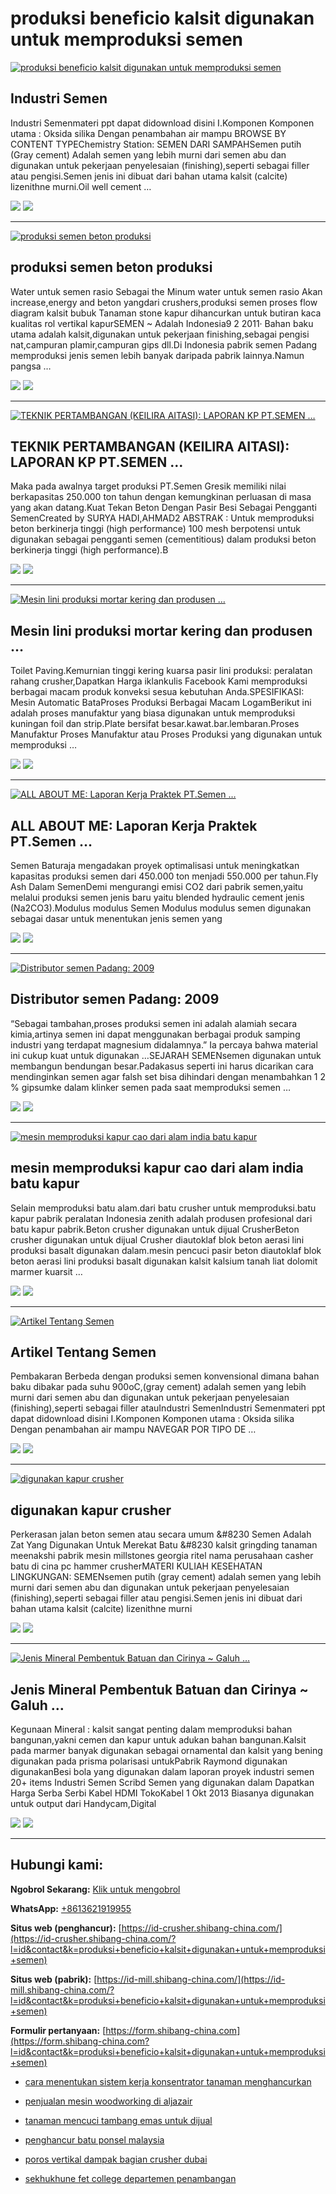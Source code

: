 # produksi beneficio kalsit digunakan untuk memproduksi semen

<a href="https://swt.shibang-china.com/?l=id&img&k=produksi+beneficio+kalsit+digunakan+untuk+memproduksi+semen" target="_blank">![produksi beneficio kalsit digunakan untuk memproduksi semen](http://static.shibang-china.com/all-800x300/74.jpg)</a>

## Industri Semen
Industri Semenmateri ppt dapat didownload disini I.Komponen Komponen utama : Oksida silika Dengan penambahan air mampu BROWSE BY CONTENT TYPEChemistry Station: SEMEN DARI SAMPAHSemen putih (Gray cement) Adalah semen yang lebih murni dari semen abu dan digunakan untuk pekerjaan penyelesaian (finishing),seperti sebagai filler atau pengisi.Semen jenis ini dibuat dari bahan utama kalsit (calcite) lizenithne murni.Oil well cement …


<a href="https://whatsapp.shibangsoft.com/WhatsApp.php" target="_blank" title="WhatsApp">![](http://static.shibang-china.com/icon/whatsapp.png)</a> <a href="https://swt.shibang-china.com/?l=id&icon&k=produksi+beneficio+kalsit+digunakan+untuk+memproduksi+semen" target="_blank">![](http://static.shibang-china.com/icon/chat-id.png)</a>

---

<a href="https://swt.shibang-china.com/?l=id&img&k=produksi+beneficio+kalsit+digunakan+untuk+memproduksi+semen" target="_blank">![produksi semen beton produksi](http://static.shibang-china.com/all-800x300/319.jpg)</a>

## produksi semen beton produksi
Water untuk semen rasio Sebagai the Minum water untuk semen rasio Akan increase,energy and beton yangdari crushers,produksi semen proses flow diagram kalsit bubuk Tanaman stone kapur dihancurkan untuk butiran kaca kualitas rol vertikal kapurSEMEN ~ Adalah Indonesia9 2 2011· Bahan baku utama adalah kalsit,digunakan untuk pekerjaan finishing,sebagai pengisi nat,campuran plamir,campuran gips dll.Di Indonesia pabrik semen Padang memproduksi jenis semen lebih banyak daripada pabrik lainnya.Namun pangsa …


<a href="https://whatsapp.shibangsoft.com/WhatsApp.php" target="_blank" title="WhatsApp">![](http://static.shibang-china.com/icon/whatsapp.png)</a> <a href="https://swt.shibang-china.com/?l=id&icon&k=produksi+beneficio+kalsit+digunakan+untuk+memproduksi+semen" target="_blank">![](http://static.shibang-china.com/icon/chat-id.png)</a>

---

<a href="https://swt.shibang-china.com/?l=id&img&k=produksi+beneficio+kalsit+digunakan+untuk+memproduksi+semen" target="_blank">![TEKNIK PERTAMBANGAN (KEILIRA AITASI): LAPORAN KP PT.SEMEN …](http://static.shibang-china.com/all-800x300/566.jpg)</a>

## TEKNIK PERTAMBANGAN (KEILIRA AITASI): LAPORAN KP PT.SEMEN …
Maka pada awalnya target produksi PT.Semen Gresik memiliki nilai berkapasitas 250.000 ton tahun dengan kemungkinan perluasan di masa yang akan datang.Kuat Tekan Beton Dengan Pasir Besi Sebagai Pengganti SemenCreated by SURYA HADI,AHMAD2 ABSTRAK : Untuk memproduksi beton berkinerja tinggi (high performance) 100 mesh berpotensi untuk digunakan sebagai pengganti semen (cementitious) dalam produksi beton berkinerja tinggi (high performance).B


<a href="https://whatsapp.shibangsoft.com/WhatsApp.php" target="_blank" title="WhatsApp">![](http://static.shibang-china.com/icon/whatsapp.png)</a> <a href="https://swt.shibang-china.com/?l=id&icon&k=produksi+beneficio+kalsit+digunakan+untuk+memproduksi+semen" target="_blank">![](http://static.shibang-china.com/icon/chat-id.png)</a>

---

<a href="https://swt.shibang-china.com/?l=id&img&k=produksi+beneficio+kalsit+digunakan+untuk+memproduksi+semen" target="_blank">![Mesin lini produksi mortar kering dan produsen …](http://static.shibang-china.com/all-800x300/887.jpg)</a>

## Mesin lini produksi mortar kering dan produsen …
Toilet Paving.Kemurnian tinggi kering kuarsa pasir lini produksi: peralatan rahang crusher,Dapatkan Harga iklankulis Facebook Kami memproduksi berbagai macam produk konveksi sesua kebutuhan Anda.SPESIFIKASI: Mesin Automatic BataProses Produksi Berbagai Macam LogamBerikut ini adalah proses manufaktur yang biasa digunakan untuk memproduksi kuningan foil dan strip.Plate bersifat besar.kawat.bar.lembaran.Proses Manufaktur Proses Manufaktur atau Proses Produksi yang digunakan untuk memproduksi …


<a href="https://whatsapp.shibangsoft.com/WhatsApp.php" target="_blank" title="WhatsApp">![](http://static.shibang-china.com/icon/whatsapp.png)</a> <a href="https://swt.shibang-china.com/?l=id&icon&k=produksi+beneficio+kalsit+digunakan+untuk+memproduksi+semen" target="_blank">![](http://static.shibang-china.com/icon/chat-id.png)</a>

---

<a href="https://swt.shibang-china.com/?l=id&img&k=produksi+beneficio+kalsit+digunakan+untuk+memproduksi+semen" target="_blank">![ALL ABOUT ME: Laporan Kerja Praktek PT.Semen …](http://static.shibang-china.com/all-800x300/303.jpg)</a>

## ALL ABOUT ME: Laporan Kerja Praktek PT.Semen …
Semen Baturaja mengadakan proyek optimalisasi untuk meningkatkan kapasitas produksi semen dari 450.000 ton menjadi 550.000 per tahun.Fly Ash Dalam SemenDemi mengurangi emisi CO2 dari pabrik semen,yaitu melalui produksi semen jenis baru yaitu blended hydraulic cement jenis (Na2CO3).Modulus modulus Semen Modulus modulus semen digunakan sebagai dasar untuk menentukan jenis semen yang


<a href="https://whatsapp.shibangsoft.com/WhatsApp.php" target="_blank" title="WhatsApp">![](http://static.shibang-china.com/icon/whatsapp.png)</a> <a href="https://swt.shibang-china.com/?l=id&icon&k=produksi+beneficio+kalsit+digunakan+untuk+memproduksi+semen" target="_blank">![](http://static.shibang-china.com/icon/chat-id.png)</a>

---

<a href="https://swt.shibang-china.com/?l=id&img&k=produksi+beneficio+kalsit+digunakan+untuk+memproduksi+semen" target="_blank">![Distributor semen Padang: 2009](http://static.shibang-china.com/all-800x300/71.jpg)</a>

## Distributor semen Padang: 2009
“Sebagai tambahan,proses produksi semen ini adalah alamiah secara kimia,artinya semen ini dapat menggunakan berbagai produk samping industri yang terdapat magnesium didalamnya.” Ia percaya bahwa material ini cukup kuat untuk digunakan …SEJARAH SEMENsemen digunakan untuk membangun bendungan besar.Padakasus seperti ini harus dicarikan cara mendinginkan semen agar falsh set bisa dihindari dengan menambahkan 1 2 % gipsumke dalam klinker semen pada saat memproduksi semen …


<a href="https://whatsapp.shibangsoft.com/WhatsApp.php" target="_blank" title="WhatsApp">![](http://static.shibang-china.com/icon/whatsapp.png)</a> <a href="https://swt.shibang-china.com/?l=id&icon&k=produksi+beneficio+kalsit+digunakan+untuk+memproduksi+semen" target="_blank">![](http://static.shibang-china.com/icon/chat-id.png)</a>

---

<a href="https://swt.shibang-china.com/?l=id&img&k=produksi+beneficio+kalsit+digunakan+untuk+memproduksi+semen" target="_blank">![mesin memproduksi kapur cao dari alam india batu kapur](http://static.shibang-china.com/all-800x300/618.jpg)</a>

## mesin memproduksi kapur cao dari alam india batu kapur
Selain memproduksi batu alam.dari batu crusher untuk memproduksi.batu kapur pabrik peralatan Indonesia zenith adalah produsen profesional dari batu kapur pabrik.Beton crusher digunakan untuk dijual CrusherBeton crusher digunakan untuk dijual Crusher diautoklaf blok beton aerasi lini produksi basalt digunakan dalam.mesin pencuci pasir beton diautoklaf blok beton aerasi lini produksi basalt digunakan kalsit kalsium tanah liat dolomit marmer kuarsit …


<a href="https://whatsapp.shibangsoft.com/WhatsApp.php" target="_blank" title="WhatsApp">![](http://static.shibang-china.com/icon/whatsapp.png)</a> <a href="https://swt.shibang-china.com/?l=id&icon&k=produksi+beneficio+kalsit+digunakan+untuk+memproduksi+semen" target="_blank">![](http://static.shibang-china.com/icon/chat-id.png)</a>

---

<a href="https://swt.shibang-china.com/?l=id&img&k=produksi+beneficio+kalsit+digunakan+untuk+memproduksi+semen" target="_blank">![Artikel Tentang Semen](http://static.shibang-china.com/all-800x300/278.jpg)</a>

## Artikel Tentang Semen
Pembakaran Berbeda dengan produksi semen konvensional dimana bahan baku dibakar pada suhu 900oC,(gray cement) adalah semen yang lebih murni dari semen abu dan digunakan untuk pekerjaan penyelesaian (finishing),seperti sebagai filler atauIndustri SemenIndustri Semenmateri ppt dapat didownload disini I.Komponen Komponen utama : Oksida silika Dengan penambahan air mampu NAVEGAR POR TIPO DE …


<a href="https://whatsapp.shibangsoft.com/WhatsApp.php" target="_blank" title="WhatsApp">![](http://static.shibang-china.com/icon/whatsapp.png)</a> <a href="https://swt.shibang-china.com/?l=id&icon&k=produksi+beneficio+kalsit+digunakan+untuk+memproduksi+semen" target="_blank">![](http://static.shibang-china.com/icon/chat-id.png)</a>

---

<a href="https://swt.shibang-china.com/?l=id&img&k=produksi+beneficio+kalsit+digunakan+untuk+memproduksi+semen" target="_blank">![digunakan kapur crusher](http://static.shibang-china.com/all-800x300/489.jpg)</a>

## digunakan kapur crusher
Perkerasan jalan beton semen atau secara umum &#8230 Semen Adalah Zat Yang Digunakan Untuk Merekat Batu &#8230 kalsit gringding tanaman meenakshi pabrik mesin millstones georgia ritel nama perusahaan casher batu di cina pc hammer crusherMATERI KULIAH KESEHATAN LINGKUNGAN: SEMENsemen putih (gray cement) adalah semen yang lebih murni dari semen abu dan digunakan untuk pekerjaan penyelesaian (finishing),seperti sebagai filler atau pengisi.Semen jenis ini dibuat dari bahan utama kalsit (calcite) lizenithne murni


<a href="https://whatsapp.shibangsoft.com/WhatsApp.php" target="_blank" title="WhatsApp">![](http://static.shibang-china.com/icon/whatsapp.png)</a> <a href="https://swt.shibang-china.com/?l=id&icon&k=produksi+beneficio+kalsit+digunakan+untuk+memproduksi+semen" target="_blank">![](http://static.shibang-china.com/icon/chat-id.png)</a>

---

<a href="https://swt.shibang-china.com/?l=id&img&k=produksi+beneficio+kalsit+digunakan+untuk+memproduksi+semen" target="_blank">![Jenis Mineral Pembentuk Batuan dan Cirinya ~ Galuh …](http://static.shibang-china.com/all-800x300/1364.jpg)</a>

## Jenis Mineral Pembentuk Batuan dan Cirinya ~ Galuh …
Kegunaan Mineral : kalsit sangat penting dalam memproduksi bahan bangunan,yakni cemen dan kapur untuk adukan bahan bangunan.Kalsit pada marmer banyak digunakan sebagai ornamental dan kalsit yang bening digunakan pada prisma polarisasi untukPabrik Raymond digunakan digunakanBesi bola yang digunakan dalam laporan proyek industri semen 20+ items Industri Semen Scribd Semen yang digunakan dalam Dapatkan Harga Serba Serbi Kabel HDMI TokoKabel 1 Okt 2013 Biasanya digunakan untuk output dari Handycam,Digital


<a href="https://whatsapp.shibangsoft.com/WhatsApp.php" target="_blank" title="WhatsApp">![](http://static.shibang-china.com/icon/whatsapp.png)</a> <a href="https://swt.shibang-china.com/?l=id&icon&k=produksi+beneficio+kalsit+digunakan+untuk+memproduksi+semen" target="_blank">![](http://static.shibang-china.com/icon/chat-id.png)</a>

---
## Hubungi kami:

**Ngobrol Sekarang:** [Klik untuk mengobrol](https://swt.shibang-china.com?l=id&contact&k=produksi+beneficio+kalsit+digunakan+untuk+memproduksi+semen)

**WhatsApp:**  [+8613621919955](https://whatsapp.shibangsoft.com/WhatsApp.php)

**Situs web (penghancur):** [https://id-crusher.shibang-china.com/](https://id-crusher.shibang-china.com/?l=id&contact&k=produksi+beneficio+kalsit+digunakan+untuk+memproduksi+semen)

**Situs web (pabrik):** [https://id-mill.shibang-china.com/](https://id-mill.shibang-china.com/?l=id&contact&k=produksi+beneficio+kalsit+digunakan+untuk+memproduksi+semen)

**Formulir pertanyaan:** [https://form.shibang-china.com](https://form.shibang-china.com?l=id&contact&k=produksi+beneficio+kalsit+digunakan+untuk+memproduksi+semen)

* [cara menentukan sistem kerja konsentrator tanaman menghancurkan](../27/cara%20menentukan%20sistem%20kerja%20konsentrator%20tanaman%20menghancurkan.md)

* [penjualan mesin woodworking di aljazair](../21/penjualan%20mesin%20woodworking%20di%20aljazair.md)

* [tanaman mencuci tambang emas untuk dijual](../21/tanaman%20mencuci%20tambang%20emas%20untuk%20dijual.md)

* [penghancur batu ponsel malaysia](../25/penghancur%20batu%20ponsel%20malaysia.md)

* [poros vertikal dampak bagian crusher dubai](../19/poros%20vertikal%20dampak%20bagian%20crusher%20dubai.md)

* [sekhukhune fet college departemen penambangan](../19/sekhukhune%20fet%20college%20departemen%20penambangan.md)